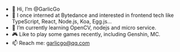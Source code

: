 - 👋 Hi, I’m @GarlicGo
- 👀 I once interned at Bytedance and interested in frontend tech like TypeScript, React, Node.js, Koa, Egg.js...
- 🌱 I’m currently learning OpenCV, nodejs and micro service.
- 🎮 Like to play some games recently, including Genshin, MC.
- 📫 Reach me: garlicgo@qq.com
